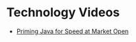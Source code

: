 Technology Videos
=================================================



* [Priming Java for Speed at Market Open](http://www.infoq.com/presentations/jvm-dynamic-optimizations)